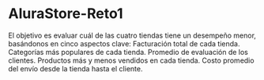 # AluraStore-Reto1
El objetivo es evaluar cuál de las cuatro tiendas tiene un desempeño menor, basándonos en cinco aspectos clave:  Facturación total de cada tienda. Categorías más populares de cada tienda. Promedio de evaluación de los clientes. Productos más y menos vendidos en cada tienda. Costo promedio del envío desde la tienda hasta el cliente.

